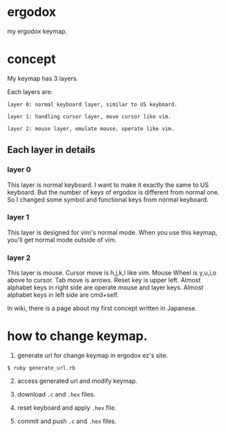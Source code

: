# ergodox
my ergodox keymap.

# concept

My keymap has 3 layers.

Each layers are:

```
layer 0: normal keyboard layer, similar to US keyboard.

layer 1: handling cursor layer, move cursor like vim.

layer 2: mouse layer, emulate mouse, operate like vim.
```

## Each layer in details

### layer 0

This layer is normal keyboard.
I want to make it exactly the same to US keyboard.
But the number of keys of ergodox is different from normal one.
So I changed some symbol and functional keys from normal keyboard.

### layer 1

This layer is designed for vim's normal mode.
When you use this keymap, you'll get normal mode outside of vim.

### layer 2

This layer is mouse.
Cursor move is h,j,k,l like vim.
Mouse Wheel is y,u,i,o above to cursor.
Tab move is arrows.
Reset key is upper left.
Almost alphabet keys in right side are operate mouse and layer keys.
Almost alphabet keys in left side are cmd+self.

In wiki, there is a page about my first concept written in Japanese.
# how to change keymap.

1. generate url for change keymap in ergodox ez's site.

  ```
  $ ruby generate_url.rb
  ```

2. access generated url and modify keymap.

3. download `.c` and `.hex` files.

4. reset keyboard and apply `.hex` file.

5. commit and push `.c` and `.hex` files.